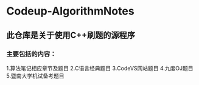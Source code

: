 # Codeup-AlgorithmNotes
## 此仓库是关于使用C++刷题的源程序
### 主要包括的内容：
  1.算法笔记相应章节及题目
  2.C语言经典题目
  3.CodeVS网站题目
  4.九度OJ题目
  5.暨南大学机试备考题目
 
